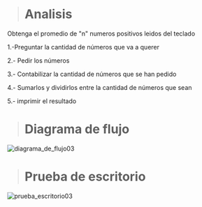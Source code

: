 > # Analisis 
Obtenga el promedio de "n" numeros positivos leidos del teclado

1.-Preguntar la cantidad de números que va a querer

2.- Pedir los números

3.- Contabilizar la cantidad de números que se han pedido 

4.- Sumarlos y dividirlos entre la cantidad de números que sean 

5.- imprimir el resultado 

>  #  Diagrama de flujo
![diagrama_de_flujo03](https://github.com/Hilayani/ICI-Primera_parcial/assets/122384970/1df7614a-66c2-4eeb-a91e-bad36b187912)

>  #  Prueba de escritorio
![prueba_escritorio03](https://github.com/Hilayani/ICI-Primera_parcial/assets/122384970/a625853f-0673-4f07-8f48-ce42e6ba9ed7)




